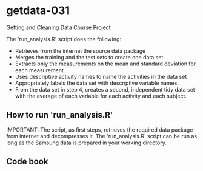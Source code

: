 # getdata-031
Getting and Cleaning Data Course Project



The 'run_analysis.R' script does the following:
* Retrieves from the internet the source data package
* Merges the training and the test sets to create one data set.
* Extracts only the measurements on the mean and standard deviation for each measurement. 
* Uses descriptive activity names to name the activities in the data set
* Appropriately labels the data set with descriptive variable names. 
* From the data set in step 4, creates a second, independent tidy data set with the average of each variable for each activity and each subject.

## How to run 'run_analysis.R'

IMPORTANT:  The script, as first steps, retrieves the required data package from internet and decompresses it. 
The 'run_analysis.R' script can be run as long as the Samsung data is prepared in your working directory.




## Code book
